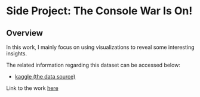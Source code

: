 # Side Project: The Console War Is On!

## Overview
In this work, I mainly focus on using visualizations to reveal some interesting insights.

The related information regarding this dataset can be accessed below:
* [kaggle (the data source)](https://www.kaggle.com/rush4ratio/video-game-sales-with-ratings)

Link to the work [here](https://github.com/lwkuant/Side_project_Video_Game_Sales/blob/master/Video_Game_Sales.ipynb)